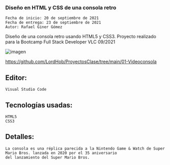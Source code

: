 ### Diseño en HTML y CSS de una consola retro

    Fecha de inicio: 20 de septiembre de 2021
    Fecha de entrega: 23 de septiembre de 2021
    Autor: Rafael Giner Gómez

Diseño de una consola retro usando HTML5 y CSS3. Proyecto realizado para la Bootcamp Full Stack Developer VLC 09/2021

![imagen](https://user-images.githubusercontent.com/90702425/134467885-44f0e570-ef4a-437c-9468-dd4912a1f2a7.png)


https://github.com/LordHob/ProyectosClase/tree/main/01-Videoconsola

## Editor:

    Visual Studio Code

## Tecnologías usadas:

    HTML5
    CSS3

## Detalles:

    La consola es una réplica parecida a la Nintendo Game & Watch de Super Mario Bros. lanzada en 2020 por el 35 aniversario 
    del lanzamiento del Super Mario Bros.
